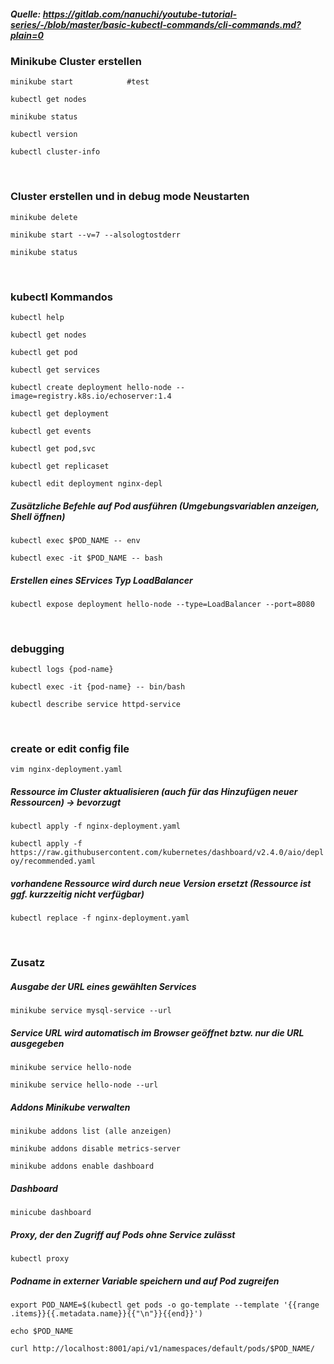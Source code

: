 ##### Quelle: https://gitlab.com/nanuchi/youtube-tutorial-series/-/blob/master/basic-kubectl-commands/cli-commands.md?plain=0

###  Minikube Cluster erstellen

    minikube start            #test

    kubectl get nodes

`minikube status`

`kubectl version`

`kubectl cluster-info`

&nbsp;

### Cluster erstellen und in debug mode Neustarten

`minikube delete`

`minikube start --v=7 --alsologtostderr`

`minikube status`

&nbsp;

### kubectl Kommandos

`kubectl help`

`kubectl get nodes`

`kubectl get pod`

`kubectl get services`

`kubectl create deployment hello-node --image=registry.k8s.io/echoserver:1.4`

`kubectl get deployment`

`kubectl get events`

`kubectl get pod,svc`

`kubectl get replicaset`

`kubectl edit deployment nginx-depl`


##### Zusätzliche Befehle auf Pod ausführen (Umgebungsvariablen anzeigen, Shell öffnen)

`kubectl exec $POD_NAME -- env`

`kubectl exec -it $POD_NAME -- bash`  

##### Erstellen eines SErvices Typ LoadBalancer

`kubectl expose deployment hello-node --type=LoadBalancer --port=8080`

&nbsp;

### debugging

`kubectl logs {pod-name}`

`kubectl exec -it {pod-name} -- bin/bash`

`kubectl describe service httpd-service`

&nbsp;

### create or edit config file

`vim nginx-deployment.yaml`

##### Ressource im Cluster aktualisieren (auch für das Hinzufügen neuer Ressourcen) -> bevorzugt
`kubectl apply -f nginx-deployment.yaml`

`kubectl apply -f https://raw.githubusercontent.com/kubernetes/dashboard/v2.4.0/aio/deploy/recommended.yaml`

##### vorhandene Ressource wird durch neue Version ersetzt (Ressource ist ggf. kurzzeitig nicht verfügbar)
`kubectl replace -f nginx-deployment.yaml`
  
&nbsp;

### Zusatz
##### Ausgabe der URL eines gewählten Services
`minikube service mysql-service --url`
 
##### Service URL wird automatisch im Browser geöffnet bztw. nur die URL ausgegeben
`minikube service hello-node`

`minikube service hello-node --url`
  
##### Addons Minikube verwalten
`minikube addons list (alle anzeigen)`

`minikube addons disable metrics-server` 

`minikube addons enable dashboard`

##### Dashboard
`minicube dashboard` 
  
##### Proxy, der den Zugriff auf Pods ohne Service zulässt
`kubectl proxy`
##### Podname in externer Variable speichern und auf Pod zugreifen
`export POD_NAME=$(kubectl get pods -o go-template --template '{{range .items}}{{.metadata.name}}{{"\n"}}{{end}}')`

`echo $POD_NAME`

`curl http://localhost:8001/api/v1/namespaces/default/pods/$POD_NAME/`

  
